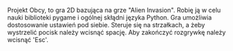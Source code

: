Projekt Obcy, to gra 2D bazująca na grze "Alien Invasion". Robię ją w celu nauki biblioteki pygame i ogólnej skłądni języka Python. Gra umożliwia dostosowanie ustawień pod siebie. Steruje się na strzałkach, a żeby wystrzelić pocisk należy wcisnąć spację. Aby zakończyć rozgrywkę należy wcisnąć 'Esc'.
